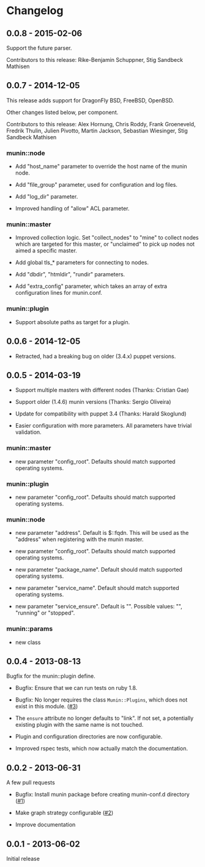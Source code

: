 # Changelog

## 0.0.8 - 2015-02-06

Support the future parser.

Contributors to this release: Rike-Benjamin Schuppner, Stig Sandbeck
Mathisen

## 0.0.7 - 2014-12-05

This release adds support for DragonFly BSD, FreeBSD, OpenBSD.

Other changes listed below, per component.

Contributors to this release: Alex Hornung, Chris Roddy, Frank
Groeneveld, Fredrik Thulin, Julien Pivotto, Martin Jackson, Sebastian
Wiesinger, Stig Sandbeck Mathisen

### munin::node

* Add "host_name" parameter to override the host name of the munin
  node.

* Add "file_group" parameter, used for configuration and log files.

* Add "log_dir" parameter.

* Improved handling of "allow" ACL parameter.

### munin::master

* Improved collection logic. Set "collect_nodes" to "mine" to collect
  nodes which are targeted for this master, or "unclaimed" to pick up
  nodes not aimed a specific master.

* Add global tls_* parameters for connecting to nodes.

* Add "dbdir", "htmldir", "rundir" parameters.

* Add "extra_config" parameter, which takes an array of extra
  configuration lines for munin.conf.

### munin::plugin

* Support absolute paths as target for a plugin.

## 0.0.6 - 2014-12-05

* Retracted, had a breaking bug on older (3.4.x) puppet versions.

## 0.0.5 - 2014-03-19

* Support multiple masters with different nodes
  (Thanks: Cristian Gae)

* Support older (1.4.6) munin versions
  (Thanks: Sergio Oliveira)

* Update for compatibility with puppet 3.4
  (Thanks: Harald Skoglund)

* Easier configuration with more parameters. All parameters have
  trivial validation.

### munin::master

- new parameter "config_root". Defaults should match supported
  operating systems.

### munin::plugin

- new parameter "config_root". Defaults should match supported
  operating systems.

### munin::node

- new parameter "address". Default is $::fqdn. This will be used as
  the "address" when registering with the munin master.

- new parameter "config_root". Defaults should match supported
  operating systems.

- new parameter "package_name".  Default should match supported
  operating systems.

- new parameter "service_name".  Default should match supported
  operating systems.

- new parameter "service_ensure". Default is "". Possible values: "",
  "running" or "stopped".

### munin::params

- new class

## 0.0.4 - 2013-08-13

Bugfix for the munin::plugin define.

- Bugfix: Ensure that we can run tests on ruby 1.8.

- Bugfix: No longer requires the class `Munin::Plugins`, which does
  not exist in this module.
  ([#3](https://github.com/ssm/ssm-munin/issues/3))

- The `ensure` attribute no longer defaults to "link". If not set, a
  potentially existing plugin with the same name is not touched.

- Plugin and configuration directories are now configurable.

- Improved rspec tests, which now actually match the documentation.

## 0.0.2 - 2013-06-31

A few pull requests

- Bugfix: Install munin package before creating munin-conf.d directory
  ([#1](https://github.com/ssm/ssm-munin/pull/1))

- Make graph strategy configurable
  ([#2](https://github.com/ssm/ssm-munin/pull/2))

- Improve documentation

## 0.0.1 - 2013-06-02

Initial release
